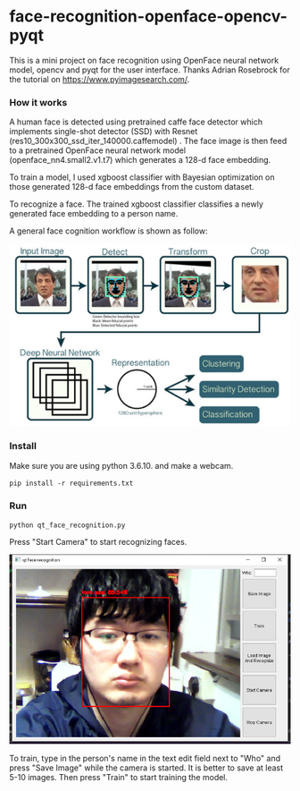 # face-recognition-openface-opencv-pyqt
This is a mini project on face recognition using OpenFace neural network model, opencv and pyqt for the user interface. Thanks Adrian Rosebrock for the tutorial on https://www.pyimagesearch.com/.



### How it works

A human face is detected using pretrained caffe face detector which implements single-shot detector (SSD) with Resnet (res10_300x300_ssd_iter_140000.caffemodel) . The face image is then feed to a pretrained OpenFace neural network model (openface_nn4.small2.v1.t7) which generates a 128-d face embedding.

To train a model, I used xgboost classifier with Bayesian optimization on those generated 128-d face embeddings from the custom dataset.

To recognize a face. The trained xgboost classifier classifies a newly generated face embedding to a person name.

A general face cognition workflow is shown as follow:

![Alt text](/images/workflow.png "Optional title")



### Install

Make sure you are using python 3.6.10. and make a webcam.

```
pip install -r requirements.txt
```



### Run

```
python qt_face_recognition.py
```

Press "Start Camera" to start recognizing faces.

![Alt text](/images/GUI.png "Optional title")

To train, type in the person's name in the text edit field next to "Who" and press "Save Image" while the camera is started. It is better to save at least 5-10 images. Then press "Train" to start training the model.



